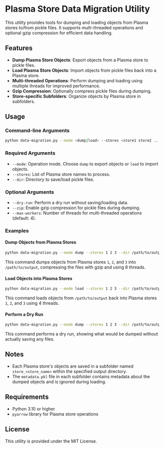 # Plasma Store Data Migration Utility

This utility provides tools for dumping and loading objects from Plasma stores to/from pickle files. It supports multi-threaded operations and optional gzip compression for efficient data handling.

## Features
- **Dump Plasma Store Objects**: Export objects from a Plasma store to pickle files.
- **Load Plasma Store Objects**: Import objects from pickle files back into a Plasma store.
- **Multi-threaded Operations**: Perform dumping and loading using multiple threads for improved performance.
- **Gzip Compression**: Optionally compress pickle files during dumping.
- **Store-specific Subfolders**: Organize objects by Plasma store in subfolders.

## Usage

### Command-line Arguments

```bash
python data-migration.py --mode <dump|load> --stores <store1 store2 ...> --dir <output_dir> [options]
```

### Required Arguments
- `--mode`: Operation mode. Choose `dump` to export objects or `load` to import objects.
- `--stores`: List of Plasma store names to process.
- `--dir`: Directory to save/load pickle files.

### Optional Arguments
- `--dry-run`: Perform a dry run without saving/loading data.
- `--zip`: Enable gzip compression for pickle files during dumping.
- `--max-workers`: Number of threads for multi-threaded operations (default: 4).

### Examples

#### Dump Objects from Plasma Stores
```bash
python data-migration.py --mode dump --stores 1 2 3 --dir /path/to/output --zip --max-workers 8
```
This command dumps objects from Plasma stores `1`, `2`, and `3` into `/path/to/output`, compressing the files with gzip and using 8 threads.

#### Load Objects into Plasma Stores
```bash
python data-migration.py --mode load --stores 1 2 3 --dir /path/to/output --max-workers 4
```
This command loads objects from `/path/to/output` back into Plasma stores `1`, `2`, and `3` using 4 threads.

#### Perform a Dry Run
```bash
python data-migration.py --mode dump --stores 1 2 3 --dir /path/to/output --dry-run
```
This command performs a dry run, showing what would be dumped without actually saving any files.

## Notes
- Each Plasma store's objects are saved in a subfolder named `store_<store_name>` within the specified output directory.
- The `metadata.pkl` file in each subfolder contains metadata about the dumped objects and is ignored during loading.

## Requirements
- Python 3.10 or higher
- `pyarrow` library for Plasma store operations

## License
This utility is provided under the MIT License.
